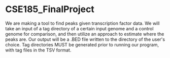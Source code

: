 # CSE185_FinalProject
We are making a tool to find peaks given transcription factor data. We will take an input of a tag directory of a certain input genome and a control genome for comparison, and then utilize an approach to estimate where the peaks are. 
Our output will be a .BED file written to the directory of the user's choice.
Tag directories MUST be generated prior to running our program, with tag files in the TSV format.
